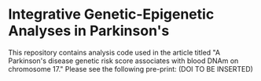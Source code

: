 # Integrative Genetic-Epigenetic Analyses in Parkinson's
This repository contains analysis code used in the article titled "A Parkinson's disease genetic risk score associates with blood DNAm on chromosome 17." Please see the following pre-print: (DOI TO BE INSERTED)
